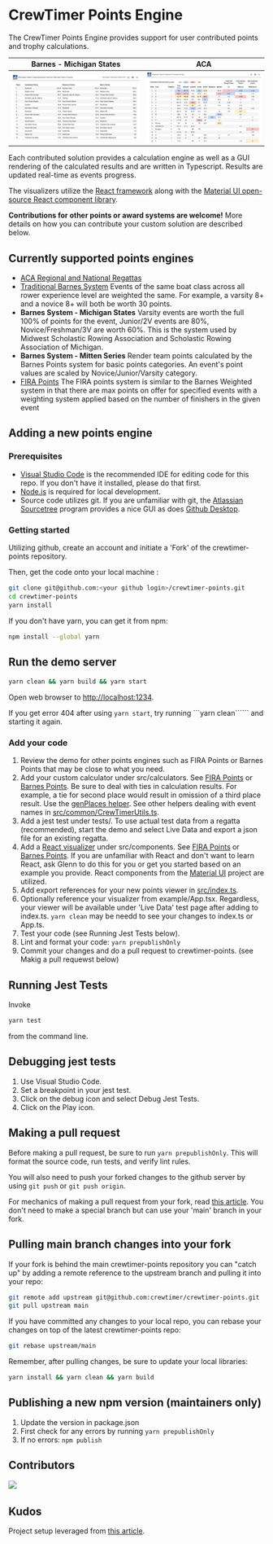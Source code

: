 # CrewTimer Points Engine

The CrewTimer Points Engine provides support for user contributed points and trophy calculations.

| Barnes - Michigan States                       | ACA                                      |
| ---------------------------------------------- | ---------------------------------------- |
| ![Barnes Example](./docs/Barnes%20Example.png) | ![ACA Example](./docs/ACA%20Example.png) |

Each contributed solution provides a calculation engine as well as a GUI rendering of the
calculated results and are written in Typescript.  Results are updated real-time as events progress.

The visualizers utilize the [React framework](https://react.dev/) along with the [Material UI open-source React component library](https://mui.com/material-ui/getting-started/overview/).

**Contributions for other points or award systems are welcome!**  More details on how you can contribute your custom solution are described below.

## Currently supported points engines

* [ACA Regional and National Regattas](docs/ACA-SprintRacingRules-v2023.pdf)
* [Traditional Barnes System](https://en.wikipedia.org/wiki/Julius_H._Barnes_Points_Trophy) Events of the same boat class across all rower experience level are weighted the same. For example, a varsity 8+ and a novice 8+ will both be worth 30 points.
* **Barnes System - Michigan States** Varsity events are worth the full 100% of points for the event, Junior/2V events are 80%, Novice/Freshman/3V are worth 60%. This is the system used by Midwest Scholastic Rowing Association and Scholastic Rowing Association of Michigan.
* **Barnes System - Mitten Series** Render team points calculated by the Barnes Points system for basic points categories.  An event's point values are scaled by Novice/Junior/Varsity category.
* [FIRA Points](docs/FIRAPointsRules.pdf) The FIRA points system is similar to the Barnes Weighted system in that there are max points on offer for specified events with a weighting system applied based on the number of finishers in the given event

## Adding a new points engine

### Prerequisites

* [Visual Studio Code](https://code.visualstudio.com/) is the recommended IDE for editing code for this repo.  If you don't have it installed, please do that first.
* [Node.js](https://nodejs.org/en) is required for local development.
* Source code utilizes git.  If you are unfamiliar with git, the [Atlassian Sourcetree](https://www.sourcetreeapp.com/) program provides a nice GUI as does [Github Desktop](https://desktop.github.com/).

### Getting started

Utilizing github, create an account and initiate a 'Fork' of the crewtimer-points repository.

Then, get the code onto your local machine :

```bash
git clone git@github.com:<your github login>/crewtimer-points.git
cd crewtimer-points
yarn install
```

If you don't have yarn, you can get it from npm:

```bash
npm install --global yarn
```

## Run the demo server

```bash
yarn clean && yarn build && yarn start
```

Open web browser to [http://localhost:1234](http://localhost:1234).

If you get error 404 after using ```yarn start```, try running ```yarn clean`````` and starting it again.

### Add your code

1. Review the demo for other points engines such as FIRA Points or Barnes Points that may be close to what you need.
2. Add your custom calculator under src/calculators. See [FIRA Points](src/calculators/FIRAPointsCalc.ts) or [Barnes Points](src/calculators/BarnesPointsCalc.ts). Be sure to deal with ties in calculation results.  For example, a tie for second place would result in omission of a third place result. Use the [genPlaces helper](https://github.com/crewtimer/crewtimer-points/blob/main/src/calculators/FIRAPointsCalc.ts#L180C3-L183C67).  See other helpers dealing with event names in [src/common/CrewTimerUtils.ts](src/common/CrewTimerUtils.ts).
3. Add a jest test under tests/.  To use actual test data from a regatta (recommended), start the demo and select Live Data and export a json file for an existing regatta.
4. Add a [React visualizer](https://react.dev/) under src/components. See [FIRA Points](src/components/FIRAPoints.tsx) or [Barnes Points](src/components/BarnesPoints.tsx). If you are unfamiliar with React and don't want to learn React, ask Glenn to do this for you or get you started based on an example you provide.  React components from the [Material UI](https://mui.com/material-ui/getting-started/) project are utilized.
5. Add export references for your new points viewer in [src/index.ts](src/index.ts).
6. Optionally reference your visualizer from example/App.tsx.  Regardless, your viewer will be available under 'Live Data' test page after adding to index.ts.  `yarn clean` may be needd to see your changes to index.ts or App.ts.
7. Test your code (see Running Jest Tests below).
8. Lint and format your code: ```yarn prepublishOnly```
9. Commit your changes and do a pull request to crewtimer-points. (see Makig a pull requewst below)

## Running Jest Tests

Invoke

```bash
yarn test
```

from the command line.

## Debugging jest tests

1. Use Visual Studio Code.
2. Set a breakpoint in your jest test.
3. Click on the debug icon and select Debug Jest Tests.
4. Click on the Play icon.

## Making a pull request

Before making a pull request, be sure to run ```yarn prepublishOnly```.  This will format the source code, run tests, and verify lint rules.

You will also need to push your forked changes to the github server by using `git push` or `git push origin`.

For mechanics of making a pull request from your fork, read [this article](https://docs.github.com/en/pull-requests/collaborating-with-pull-requests/proposing-changes-to-your-work-with-pull-requests/creating-a-pull-request-from-a-fork).  You don't need to make a special branch but can use your 'main' branch in your fork.

## Pulling main branch changes into your fork

If your fork is behind the main crewtimer-points repository you can "catch up" by adding a remote reference to the upstream branch and pulling it into your repo:

```bash
git remote add upstream git@github.com:crewtimer/crewtimer-points.git
git pull upstream main
```

If you have committed any changes to your local repo, you can rebase your changes on top of the latest crewtimer-points repo:

```bash
git rebase upstream/main
```

Remember, after pulling changes, be sure to update your local libraries:

```bash
yarn install && yarn clean && yarn build
```

## Publishing a new npm version (maintainers only)

1. Update the version in package.json
2. First check for any errors by running ```yarn prepublishOnly```
3. If no errors: ```npm publish```

## Contributors

<!-- markdownlint-disable-next-line -->
[![](https://contrib.rocks/image?repo=crewtimer/crewtimer-points)](https://github.com/crewtimer/crewtimer-points/graphs/contributors)

## Kudos

Project setup leveraged from [this article](https://betterprogramming.pub/how-to-create-and-publish-react-typescript-npm-package-with-demo-and-automated-build-80c40ec28aca).
